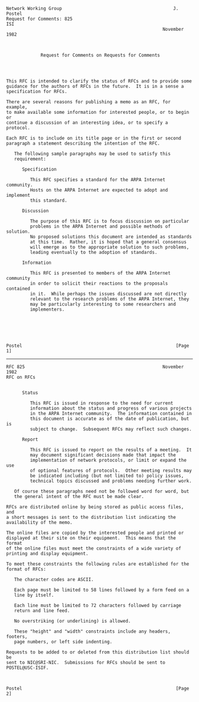     Network Working Group                                          J. Postel
    Request for Comments: 825                                            ISI
                                                               November 1982



                 Request for Comments on Requests for Comments




    This RFC is intended to clarify the status of RFCs and to provide some
    guidance for the authors of RFCs in the future.  It is in a sense a
    specification for RFCs.

    There are several reasons for publishing a memo as an RFC, for example,
    to make available some information for interested people, or to begin or
    continue a discussion of an interesting idea, or to specify a protocol.

    Each RFC is to include on its title page or in the first or second
    paragraph a statement describing the intention of the RFC.

       The following sample paragraphs may be used to satisfy this
       requirement:

          Specification

             This RFC specifies a standard for the ARPA Internet community.
             Hosts on the ARPA Internet are expected to adopt and implement
             this standard.

          Discussion

             The purpose of this RFC is to focus discussion on particular
             problems in the ARPA Internet and possible methods of solution.
             No proposed solutions this document are intended as standards
             at this time.  Rather, it is hoped that a general consensus
             will emerge as to the appropriate solution to such problems,
             leading eventually to the adoption of standards.

          Information

             This RFC is presented to members of the ARPA Internet community
             in order to solicit their reactions to the proposals contained
             in it.  While perhaps the issues discussed are not directly
             relevant to the research problems of the ARPA Internet, they
             may be particularly interesting to some researchers and
             implementers.






    Postel                                                          [Page 1]

------------------------------------------------------------------------

``` newpage
RFC 825                                                    November 1982
RFC on RFCs


      Status

         This RFC is issued in response to the need for current
         information about the status and progress of various projects
         in the ARPA Internet community.  The information contained in
         this document is accurate as of the date of publication, but is
         subject to change.  Subsequent RFCs may reflect such changes.

      Report

         This RFC is issued to report on the results of a meeting.  It
         may document significant decisions made that impact the
         implementation of network protocols, or limit or expand the use
         of optional features of protocols.  Other meeting results may
         be indicated including (but not limited to) policy issues,
         technical topics discussed and problems needing further work.

   Of course these paragraphs need not be followed word for word, but
   the general intent of the RFC must be made clear.

RFCs are distributed online by being stored as public access files, and
a short messages is sent to the distribution list indicating the
availability of the memo.

The online files are copied by the interested people and printed or
displayed at their site on their equipment.  This means that the format
of the online files must meet the constraints of a wide variety of
printing and display equipment.

To meet these constraints the following rules are established for the
format of RFCs:

   The character codes are ASCII.

   Each page must be limited to 58 lines followed by a form feed on a
   line by itself.

   Each line must be limited to 72 characters followed by carriage
   return and line feed.

   No overstriking (or underlining) is allowed.

   These "height" and "width" constraints include any headers, footers,
   page numbers, or left side indenting.

Requests to be added to or deleted from this distribution list should be
sent to NIC@SRI-NIC.  Submissions for RFCs should be sent to
POSTEL@USC-ISIF.



Postel                                                          [Page 2]
```
